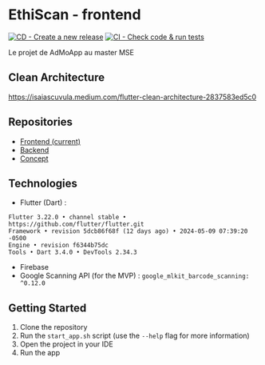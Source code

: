 # EthiScan - frontend
[![CD - Create a new release](https://github.com/MA-AdMoApp-EthiScan/frontend/actions/workflows/continuousDeployment.yaml/badge.svg)](https://github.com/MA-AdMoApp-EthiScan/frontend/actions/workflows/continuousDeployment.yaml)
[![CI - Check code & run tests](https://github.com/MA-AdMoApp-EthiScan/frontend/actions/workflows/super-linter.yaml/badge.svg)](https://github.com/MA-AdMoApp-EthiScan/frontend/actions/workflows/super-linter.yaml)

Le projet de AdMoApp au master MSE

## Clean Architecture

<https://isaiascuvula.medium.com/flutter-clean-architecture-2837583ed5c0>

## Repositories

- [Frontend (current)](https://github.com/MA-AdMoApp-EthiScan/frontend)
- [Backend](https://github.com/MA-AdMoApp-EthiScan/backend)
- [Concept](https://github.com/MA-AdMoApp-EthiScan/concept)

## Technologies
- Flutter (Dart) :
```
Flutter 3.22.0 • channel stable • https://github.com/flutter/flutter.git
Framework • revision 5dcb86f68f (12 days ago) • 2024-05-09 07:39:20 -0500
Engine • revision f6344b75dc
Tools • Dart 3.4.0 • DevTools 2.34.3
```
- Firebase
- Google Scanning API (for the MVP) : `google_mlkit_barcode_scanning: ^0.12.0`

## Getting Started

1. Clone the repository
2. Run the `start_app.sh` script (use the `--help` flag for more information)
3. Open the project in your IDE
4. Run the app
